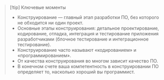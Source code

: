 >[!tip] Ключевые моменты
>* Конструирование — главный этап разработки ПО, без которого не обходится ни один проект.
>* Основные этапы конструирования: детальное проектирование, кодирование, отладка, интеграция и тестирование приложения
  разработчиками (блочное тестирование и интеграционное тестирование).
>* Конструирование часто называют «кодированием» и «программированием».
>* От качества конструирования во многом зависит качество ПО.
>* В конечном счете ваша компетентность в конструировании ПО определяет то, насколько хороший вы программист.
